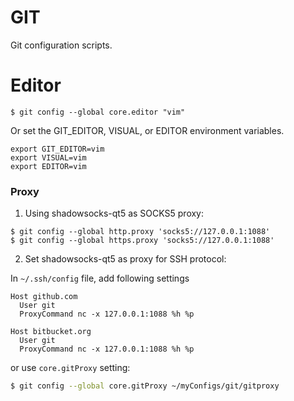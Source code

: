 GIT
===

Git configuration scripts.

# Editor

```
$ git config --global core.editor "vim"
```

Or set the GIT_EDITOR, VISUAL, or EDITOR environment variables.

```
export GIT_EDITOR=vim
export VISUAL=vim
export EDITOR=vim
```

### Proxy

1. Using shadowsocks-qt5 as SOCKS5 proxy:

```text
$ git config --global http.proxy 'socks5://127.0.0.1:1088'
$ git config --global https.proxy 'socks5://127.0.0.1:1088'
```

2. Set shadowsocks-qt5 as proxy for SSH protocol:

In `~/.ssh/config` file, add following settings

```text
Host github.com
  User git
  ProxyCommand nc -x 127.0.0.1:1088 %h %p

Host bitbucket.org
  User git
  ProxyCommand nc -x 127.0.0.1:1088 %h %p
```

or use `core.gitProxy` setting:

```sh
$ git config --global core.gitProxy ~/myConfigs/git/gitproxy
```

